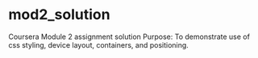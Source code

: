 # mod2_solution
Coursera Module 2 assignment solution
Purpose: To demonstrate use of css styling, device layout, containers, and positioning.
